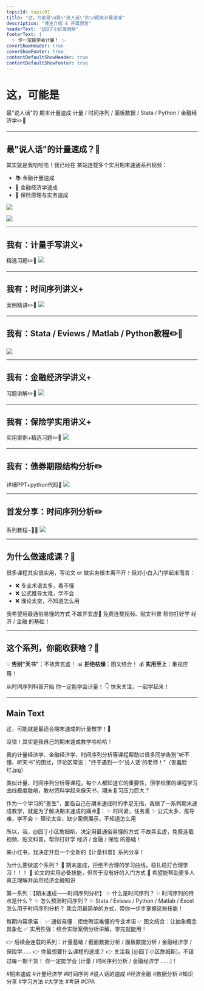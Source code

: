 ```yaml
---
topicId: topic01
title: "这，可能是\n最\"说人话\"的\n期末计量速成"
description: "博主介绍 & 开篇预告"
headerText: "@园丁小区詹姆斯"
footerText: |
  ✨ 你一定能学会计量！ ✨
coverShowHeader: true
coverShowFooter: true
contentDefaultShowHeader: true
contentDefaultShowFooter: true
---
```


# 这，可能是
最"说人话"的
期末计量速成
计量 / 时间序列 / 面板数据 / Stata / Python / 金融经济学✏️📖

---

## 最"说人话"的计量速成？🤔
其实就是我哈哈哈！我已经在 某站连载多个实用期末速通系列视频：
- 📚 金融计量速成
- 🎯 金融经济学速成
- 💫 保险原理与实务速成

![](media_final\B站金融计量速成截图.jpg)

![](media_final\B站置顶视频截图.jpg)

---

## 我有：计量手写讲义+
精选习题✏️📖
![](media_final\241101_金融计量学讲义_页面_03.jpg)
<!-- cardShowFooter: false -->

---

## 我有：时间序列讲义+
案例精讲✏️📖
![](media_final\241027_时间序列数据_页面_17.jpg)
<!-- cardShowFooter: false -->

---

## 我有：Stata / Eviews / Matlab / Python教程✏️📖
![](media_final\241027_时间序列数据_页面_41.jpg)
<!-- cardShowFooter: false -->

---

## 我有：金融经济学讲义+
习题讲解✏️📖
![](media_final\金融经济学讲义_宣传封面.jpg)
<!-- cardShowFooter: false -->

---

## 我有：保险学实用讲义+
实用案例+精选习题✏️📖
![](media_final\保险讲义.png)
<!-- cardShowFooter: false -->

---

## 我有：债券期限结构分析✏️
详细PPT+python代码📖
![](media_final\债券分析封面.jpg)
<!-- cardShowFooter: false -->

---

## 首发分享：时间序列分析✏️
系列教程~🎁📖
![](media_final\选题库界面.jpeg)

---

## 为什么做速成课？🤔
很多课程其实很实用，写论文 or 做实务根本离不开！但对小白入门学起来而言：
- ❌ 专业术语太多，看不懂
- ❌ 公式推导太难，学不会
- ❌ 理论太空，不知道怎么用

我希望用最通俗易懂的方式
不故弄玄虚💖
免费连载视频、贴文科普
帮你打好学 经济 / 金融 的基础！

---

## 这个系列，你能收获啥？🎁
💡 **告别"天书"**：不故弄玄虚！
📊 **拒绝枯燥**：图文结合！
💰 **实用至上**：重视应用！

从时间序列科普开始
你一定能学会计量！
👇 快来关注，一起学起来！

---

## Main Text
这，可能就是最适合期末速成的计量教学！🤔

没错！其实是我自己的期末速成教学哈哈哈！

我的计量经济学、金融经济学、时间序列分析等课程帮助过很多同学告别"听不懂、听天书"的困扰，评论区常说："终于遇到一个'说人话'的老师！"（害羞脸红.jpg）

类似计量、时间序列分析等课程，每个人都知道它的重要性，但学校里的课程学习曲线极度陡峭，教材资料学起来像天书，期末复习压力巨大？

作为一个学习的"差生"，面临自己在期末速成时的手足无措，我做了一系列期末速成教学，就是为了解决期末速成的痛点🧐：
✨ 时间紧，任务重
✨ 公式太多，推导难，学不会
✨ 理论太空，缺少案例展示，不知道怎么用

所以，我，@园丁小区詹姆斯，决定用最通俗易懂的方式
不故弄玄虚，免费连载视频、贴文科普，帮你打好学 经济 / 金融 / 保险 的基础！

来小红书，我决定开启一个全新的【计量科普】系列分享！

为什么要做这个系列？
🎯 期末速成，拒绝不合理的学习曲线，稳扎稳打合理学习！！！
🎯 论文的实用必备技能，但苦于没有好的入门方式
🎯 希望能帮助更多人真正理解并运用经济金融知识

第一系列：【期末速成——时间序列分析】
✨ 什么是时间序列？
✨ 时间序列的特点是什么？
✨ 怎么预测时间序列？
✨ Stata / Eviews / Python / Matlab / Excel 怎么用于时间序列分析？
我会用最简单的方式，带你一步步掌握这些技能！

每期内容承诺：
✅ 通俗易懂：拒绝晦涩难懂的专业术语
✅ 图文结合：让抽象概念具象化
✅ 实用性强：结合实际案例分析讲解，学完就能用！

👉 后续会连载的系列：计量基础 / 截面数据分析 / 面板数据分析 / 金融经济学 / 保险学......
👉 你最想要什么课程的速成？
👉 关注我 [@园丁小区詹姆斯]，不错过每一期干货！
你一定能学会 [计量 / 时间序列分析 / 金融经济学 ......]！

#期末速成 #计量经济学 #时间序列 #说人话的速成 #经济金融  #数据分析 #知识分享 #学习方法 #大学生 #考研 #CPA 